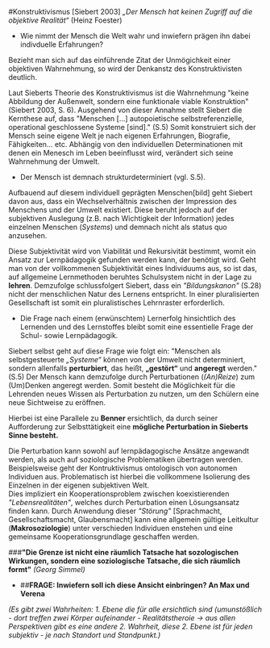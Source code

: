 #Konstruktivismus [Siebert 2003]
*„Der Mensch hat keinen Zugriff auf
die objektive Realität“* (Heinz Foester)

- Wie nimmt der Mensch die Welt wahr und inwiefern prägen ihn dabei indivduelle Erfahrungen?

Bezieht man sich auf das einführende Zitat der Unmögichkeit einer objektiven Wahrnehmung, so wird der Denkanstz des Konstruktivisten deutlich.

Laut Sieberts Theorie des Konstruktivismus ist die Wahrnehmung "keine Abbildung der Außenwelt, sondern eine funktionale viable Konstruktion" (Siebert 2003, S. 6).
Ausgehend von dieser Annahme stellt Siebert die Kernthese auf, dass "Menschen [...] autopoietische
selbstreferenzielle, operational geschlossene Systeme [sind]." (S.5)
Somit konstruiert sich der Mensch seine eigene Welt je nach eigenen Erfahrungen, Biografie, Fähigkeiten... etc.
Abhängig von den individuellen Determinationen mit denen ein Menesch im Leben beeinflusst wird, verändert sich seine Wahrnehmung der Umwelt.
- Der Mensch ist demnach strukturdeterminiert (vgl. S.5).


Aufbauend auf diesem individuell geprägten Menschen[bild] geht Siebert davon aus, dass ein Wechselverhältnis zwischen der Impression des Menschens und der Umwelt existiert.
Diese beruht jedoch auf der subjektiven Auslegung (z.B. nach Wichtigkeit der Information) jedes einzelnen Menschen (*Systems*) und demnach nicht als status quo anzusehen.

Diese Subjektivität wird von Viabilität und Rekursivität bestimmt, womit ein Ansatz zur Lernpädagogik gefunden werden kann, der benötigt wird.
Geht man von der vollkommenen Subjektivität eines Individuums aus, so ist das, auf allgemeine Lernmethoden beruhtes Schulsystem nicht in der Lage zu **lehren**.
Demzufolge schlussfolgert Siebert, dass ein *"Bildungskanon"* (S.28) nicht der menschlichen Natur des Lernens entspricht.
In einer pluralisierten Gesellschaft ist somit ein pluralistisches Lehrnraster erforderlich.
- Die Frage nach einem (erwünschtem) Lernerfolg hinsichtlich des Lernenden und des Lernstoffes bleibt somit eine essentielle Frage der Schul- sowie Lernpädagogik.

Siebert selbst geht auf diese Frage wie folgt ein:
"Menschen als selbstgesteuerte *„Systeme“* können von der Umwelt nicht determiniert, sondern allenfalls **perturbiert**, das heißt, **„gestört“** und **angeregt** werden." (S.5)
Der Mensch kann demzufolge durch Perturbationen (*(An)Reize*) zum (Um)Denken angeregt werden.
Somit besteht die Möglichkeit für die Lehrenden neues Wissen als Perturbation zu nutzen, um den Schülern eine neue Sichtweise zu eröffnen.

Hierbei ist eine Parallele zu **Benner** ersichtlich, da  durch seiner Aufforderung zur Selbsttätigkeit eine **mögliche Perturbation in Sieberts Sinne besteht.**

Die Perturbation kann sowohl auf lernpädagogische Ansätze angewandt werden, als auch auf soziologische Problematiken übertragen werden.
Beispielsweise geht der Kontruktivismus ontologisch von autonomen Individuen aus.
Problematisch ist hierbei die vollkommene Isolierung des Einzelnen in der eigenen subjektiven Welt.  
Dies impliziert ein Kooperationsproblem zwischen koexistierenden *"Lebensrealitäten"*, welches durch Perturbation einen Lösungsansatz finden kann.
Durch Anwendung dieser *"Störung"* [Sprachmacht, Gesellschaftsmacht, Glaubensmacht] kann eine allgemein gültige Leitkultur (**Makrosoziologie**) unter verschieden Individuen enstehen und eine gemeinsame Kooperationsgrundlage geschaffen werden.


###**"Die Grenze ist nicht eine räumlich Tatsache hat sozologischen Wirkungen, sondern eine soziologische Tatsache, die sich räumlich formt"**
*(Georg Simmel)*





- ##**FRAGE: Inwiefern soll ich diese Ansicht einbringen? An Max und Verena**

*(Es gibt zwei Wahrheiten: 1. Ebene die für alle ersichtlich sind (umunstößlich - dort treffen zwei Körper aufeinander - Realitätstheroie -> aus allen Perspektiven gibt es eine andere 2. Wahrheit, diese 2. Ebene ist für jeden subjektiv - je nach Standort und Standpunkt.)*
